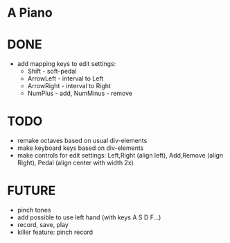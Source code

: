 
# A Piano

# DONE

- add mapping keys to edit settings:
    - Shift - soft-pedal
    - ArrowLeft - interval to Left
    - ArrowRight - interval to Right
    - NumPlus - add, NumMinus - remove

# TODO

- remake octaves based on usual div-elements
- make keyboard keys based on div-elements
- make controls for edit settings: Left,Right (align left), Add,Remove (align Right), Pedal (align center with width 2x)

# FUTURE

- pinch tones
- add possible to use left hand (with keys A S D F...)
- record, save, play
- killer feature: pinch record